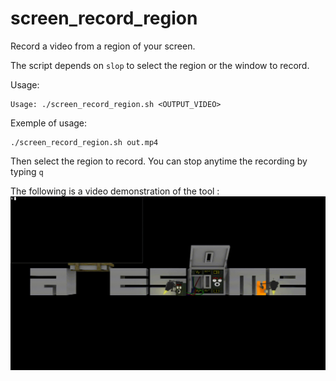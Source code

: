 # screen_record_region
Record a video from a region of your screen.

The script depends on ``slop`` to select the region or the window to record.

Usage:
```
Usage: ./screen_record_region.sh <OUTPUT_VIDEO>
```

Exemple of usage:
```
./screen_record_region.sh out.mp4
```
Then select the region to record. You can stop anytime the recording by typing ``q``

The following is a video demonstration of the tool :
![Video demonstration](https://github.com/emvivre/screen_record_region/raw/master/demo.gif)
